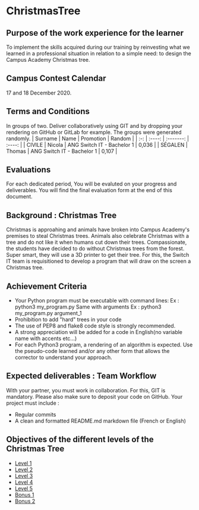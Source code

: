 # ChristmasTree

## Purpose of the work experience for the learner
To implement the skills acquired during our training by reinvesting what we learned in a professional situation in relation to a simple need: to design the Campus Academy Christmas tree.


## Campus Contest Calendar
17 and 18 December 2020.  


## Terms and Conditions 
In groups of two. Deliver collaboratively using GIT and by dropping your rendering on GitHub or GitLab for example.
The groups were generated randomly.
| Surname | Name | Promotion | Random |
| :-: | :----: | :-------: | :----: |
| CIVILE | Nicola | ANG Switch IT - Bachelor 1 | 0,036 |
| SÉGALEN | Thomas | ANG Switch IT - Bachelor 1 | 0,107 |


## Evaluations
For each dedicated period, You will be evaluted on your progress and deliverables. You will find the final evaluation form at the end of this document.


## Background : Christmas Tree 
Christmas is approahing and animals have broken into Campus Academy's premises to steal Christmas trees.
Animals also celebrate Christmas with a tree and do not like it when humans cut down their trees.
Compassionate, the students have decided to do without Christmas trees from the forest. Super smart, they will use a 3D printer to get their tree.
For this, the Switch IT team is requisitioned to develop a program that will draw on the screen a Christmas tree.


## Achievement Criteria
- Your Python program must be executable with command lines:
Ex : python3 my_program.py
Same with arguments
Ex : python3 my_program.py argument_1
- Prohibition to add "hard" trees in your code
- The use of PEP8 and flake8 code style is strongly recommended.
- A strong appreciation will be added for a code in English(no variable name with accents etc...)
- For each Python3 program, a rendering of an algorithm is expected. Use the pseudo-code learned and/or any other form that allows the corrector to understand your approach.


## Expected deliverables : Team Workflow
With your partner, you must work in collaboration. For this, GIT is mandatory.
Please also make sure to deposit your code on GitHub.
Your project must include :
- Regular commits
- A clean and formatted README.md markdown file (French or English)


## Objectives of the different levels of the Christmas Tree
- [Level 1](https://github.com/ThomasSEGALEN/ChristmasTree/blob/main/Level%201/README.MD#objectif-)  
- [Level 2](https://github.com/ThomasSEGALEN/ChristmasTree/blob/main/Level%202/README.MD#objectif-)  
- [Level 3](https://github.com/ThomasSEGALEN/ChristmasTree/blob/main/Level%203/README.MD#objectif-)  
- [Level 4](https://github.com/ThomasSEGALEN/ChristmasTree/blob/main/Level%204/README.MD#objectif-)  
- [Level 5](https://github.com/ThomasSEGALEN/ChristmasTree/blob/main/Level%205/README.MD#objectif-)  
- [Bonus 1](https://github.com/ThomasSEGALEN/ChristmasTree/blob/main/Bonus%201/README.MD#objectif-)
- [Bonus 2](https://github.com/ThomasSEGALEN/ChristmasTree/blob/main/Bonus%201/README.MD#objectif-)
